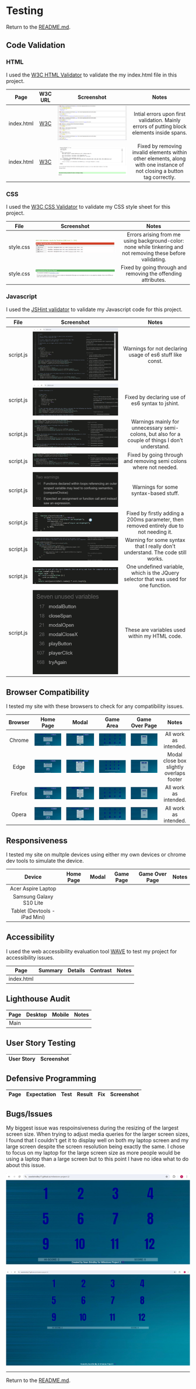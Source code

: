 # Testing

Return to the [README.md](README.md).

## Code Validation

### HTML

I used the [W3C HTML Validator](https://validator.w3.org/nu/) to validate the my index.html file in this project.

| Page | W3C URL | Screenshot | Notes |
| :---: | :---: | :---: | :---: |
| index.html | [W3C](https://validator.w3.org/nu/?doc=https%3A%2F%2Fseanbrindley17.github.io%2Fmilestone-project-2%2F) | ![screenshot of initial errors](/readme%20documentations/screenshots/html%20validator%20screenshots/initial%20validation%20with%20errors.png) | Intial errors upon first validation. Mainly errors of putting block elements inside spans. |
| index.html | [W3C](https://validator.w3.org/nu/?doc=https%3A%2F%2Fseanbrindley17.github.io%2Fmilestone-project-2%2F#textarea) | ![screenshot of document checked with no errors or warnings](/readme%20documentations/screenshots/html%20validator%20screenshots/fixed%20html%20validation%20errors.png) | Fixed by removing invalid elements within other elements, along with one instance of not closing a button tag correctly. |


### CSS

I used the [W3C CSS Validator]() to validate my CSS style sheet for this project.

| File | Screenshot | Notes |
| :---: | :---: | :---: |
| style.css | ![screenshot of initial validation with errors](/readme%20documentations/screenshots/css%20validator%20screenshots/css%20validation%20with%20intial%20errors.png) | Errors arising from me using background-color: none while tinkering and not removing these before validating. |
| style.css | ![screenshot of css validation success](/readme%20documentations/screenshots/css%20validator%20screenshots/css%20validation%20success.png) | Fixed by going through and removing the offending attributes. |

### Javascript 

I used the [JSHint validator](https://jshint.com/) to validate my Javascript code for this project.

| File | Screenshot | Notes |
| :---: | :---: | :---: |
| script.js | ![screenshot of initial es6 errors](/readme%20documentations/screenshots/js%20validator%20screenshots/first%20validation%20with%20es6%20errors.png) | Warnings for not declaring usage of es6 stuff like const. |
| script.js | ![screenshot of jshint esversion: 6](/readme%20documentations/screenshots/js%20validator%20screenshots/fix%20of%20es6%20error.png) | Fixed by declaring use of es6 syntax to jshint. |
| script.js | ![screenshot of eight warnings](/readme%20documentations/screenshots/js%20validator%20screenshots/unnecessary%20semicolon%20warnings.png) | Warnings mainly for unnecessary semi-colons, but also for a couple of things I don't understand. |
| script.js | ![screenshot of no unecessary semicolon warning](/readme%20documentations/screenshots/js%20validator%20screenshots/no%20unnecessary%20semicolon%20warning.png) | Fixed by going through and removing semi colons where not needed. |
| script.js | ![screenshot showing the remaining non semi colon warnings](/readme%20documentations/screenshots/js%20validator%20screenshots/further%20warnings%20after%20fixing%20semi%20colons.png) | Warnings for some syntax-based stuff. |
| script.js | ![screenshot of setTimeout within playerClick with a paraamter](/readme%20documentations/screenshots/js%20validator%20screenshots/settimeout%20with%20no%20parameters%20fixed.png) | Fixed by firstly adding a 200ms parameter, then removed entirely due to not needing it. |
| script.js | ![screenshot of confusing warning in cardEventListeners](/readme%20documentations/screenshots/js%20validator%20screenshots/cardEventListeners%20warning%20.png) | Warning for some syntax that I really don't understand. The code still works. |
| script.js | ![screenshot of undefined variable](/readme%20documentations/screenshots/js%20validator%20screenshots/undefined%20variable%20jquery.png) | One undefined variable, which is the JQuery selector that was used for one function. |
| script.js | ![screenshot of supposed unused variables](/readme%20documentations/screenshots/js%20validator%20screenshots/unused%20variables.png) | These are variables used within my HTML code. | 

## Browser Compatibility

I tested my site with these browsers to check for any compatibility issues.

| Browser | Home Page | Modal | Game Area | Game Over Page | Notes |
| :---: | :---: | :---: | :---: | :---: | :---: |
| Chrome | ![screenshot of home page on chrome](/readme%20documentations/screenshots/browser%20compatibility%20screenshots/chrome/chrome%20home%20page.png) | ![screenshot of modal on chrome](/readme%20documentations/screenshots/browser%20compatibility%20screenshots/chrome/chrome%20modal.png) | ![screenshot of game area on chrome](/readme%20documentations/screenshots/browser%20compatibility%20screenshots/chrome/chrome%20game%20page.png) | ![screenshot of game over page on chrome](/readme%20documentations/screenshots/browser%20compatibility%20screenshots/chrome/chrome%20gameover.png) | All work as intended. |
| Edge | ![screenshot of home page on edge](/readme%20documentations/screenshots/browser%20compatibility%20screenshots/edge/edge%20home%20page.png) | ![screenshot of modal on edge](/readme%20documentations/screenshots/browser%20compatibility%20screenshots/edge/edge%20modal.png) | ![screenshot of game area on edge](/readme%20documentations/screenshots/browser%20compatibility%20screenshots/edge/edge%20game%20area.png) | ![screenshot of game over screen on edge](/readme%20documentations/screenshots/browser%20compatibility%20screenshots/edge/edge%20gameover.png) | Modal close box slightly overlaps footer |
| Firefox | ![screenshot of home page on firefox](/readme%20documentations/screenshots/browser%20compatibility%20screenshots/firefox/firefox%20home%20page.png) | ![screenshot of modal on firefox](/readme%20documentations/screenshots/browser%20compatibility%20screenshots/firefox/firefox%20modal.png) | ![screenshot of gane area on firefox](/readme%20documentations/screenshots/browser%20compatibility%20screenshots/firefox/firefox%20game%20area.png) | ![screenshot of game over on firefox](/readme%20documentations/screenshots/browser%20compatibility%20screenshots/firefox/firefox%20game%20over.png) | All work as intended. |
| Opera | ![screenshot of home page on opera](/readme%20documentations/screenshots/browser%20compatibility%20screenshots/opera/opera%20home%20page.png) | ![screenshot of modal on opera](/readme%20documentations/screenshots/browser%20compatibility%20screenshots/opera/opera%20modal.png) | ![screemshot of game area on opera](/readme%20documentations/screenshots/browser%20compatibility%20screenshots/opera/opera%20game%20area.png) | ![screenshot of game over on opera](/readme%20documentations/screenshots/browser%20compatibility%20screenshots/opera/opera%20game%20over.png) | All work as intended. |

## Responsiveness 

I tested my site on multple devices using either my own devices or chrome dev tools to simulate the device.

| Device | Home Page | Modal | Game Page | Game Over Page | Notes |
| :---: | :---: | :---: | :---: | :---: | :---: |
| Acer Aspire Laptop |
| Samsung Galaxy S10 Lite |
| Tablet (Devtools - iPad Mini) |

## Accessibility 

I used the web accessibility evaluation tool [WAVE](https://wave.webaim.org/) to test my project for accessibility issues.

| Page | Summary | Details | Contrast | Notes |
| :---: | :---: | :---: | :---: | :---: |
| index.html |

## Lighthouse Audit

| Page | Desktop | Mobile | Notes |
| :---: | :---: | :---: | :---: |
| Main |

## User Story Testing 

| User Story | Screenshot |
| :---: | :---: |

## Defensive Programming 

| Page | Expectation | Test | Result | Fix | Screenshot |
| :---: | :---: | :---: | :---: | :---: | :---: |

## Bugs/Issues

My biggest issue was respoinsiveness during the resizing of the largest screen size. When trying to adjust media queries for the larger screen sizes, I found that I couldn't get it to display well on both my laptop screen and my large screen despite the screen resolution being exactly the same. I chose to focus on my laptop for the large screen size as more people would be using a laptop than a large screen but to this point I have no idea what to do about this issue. 

![screenshot of game area as displayed on my laptop](/readme%20documentations/screenshots/bugs%20and%20issues%20screenshots/laptop%20game%20area%20display.png)

![screenshot of game area as displayed on large screen](/readme%20documentations/screenshots/bugs%20and%20issues%20screenshots/large%20screen%20game%20area%20display.png)

--- 

Return to the [README.md](README.md).